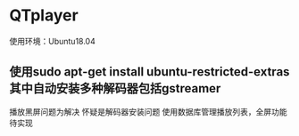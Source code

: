 # QTplayer
使用环境：Ubuntu18.04
## 使用sudo apt-get install ubuntu-restricted-extras 其中自动安装多种解码器包括gstreamer
播放黑屏问题为解决 怀疑是解码器安装问题
使用数据库管理播放列表，全屏功能待实现
